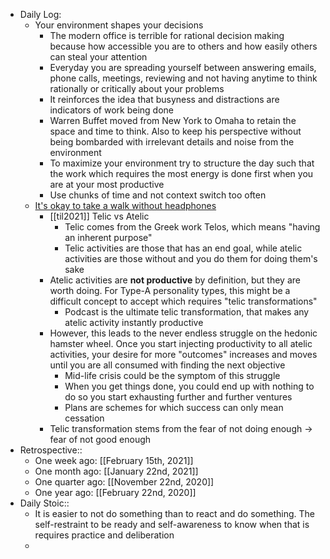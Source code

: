 - Daily Log:
    - Your environment shapes your decisions
        - The modern office is terrible for rational decision making because how accessible you are to others and how easily others can steal your attention
        - Everyday you are spreading yourself between answering emails, phone calls, meetings, reviewing and not having anytime to think rationally or critically about your problems
        - It reinforces the idea that busyness and distractions are indicators of work being done
        - Warren Buffet moved from New York to Omaha to retain the space and time to think. Also to keep his perspective without being bombarded with irrelevant details and noise from the environment
        - To maximize your environment try to structure the day such that the work which requires the most energy is done first when you are at your most productive
        - Use chunks of time and not context switch too often
    - [It's okay to take a walk without headphones](https://radreads.co/telic/)
        - [[til2021]] Telic vs Atelic
            - Telic comes from the Greek work Telos, which means "having an inherent purpose"
            - Telic activities are those that has an end goal, while atelic activities are those without and you do them for doing them's sake
        - Atelic activities are **not productive** by definition, but they are worth doing. For Type-A personality types, this might be a difficult concept to accept which requires "telic transformations"
            - Podcast is the ultimate telic transformation, that makes any atelic activity instantly productive
        -  However, this leads to the never endless struggle on the hedonic hamster wheel. Once you start injecting productivity to all atelic activities, your desire for more "outcomes" increases and moves until you are all consumed with finding the next objective
            - Mid-life crisis could be the symptom of this struggle
            - When you get things done, you could end up with nothing to do so you start exhausting further and further ventures
            - Plans are schemes for which success can only mean cessation
        - Telic transformation stems from the fear of not doing enough -> fear of not good enough
- Retrospective::
    - One week ago: [[February 15th, 2021]]
    - One month ago: [[January 22nd, 2021]]
    - One quarter ago: [[November 22nd, 2020]]
    - One year ago: [[February 22nd, 2020]]
- Daily Stoic::
    - It is easier to not do something than to react and do something. The self-restraint to be ready and self-awareness to know when that is requires practice and deliberation
    -
